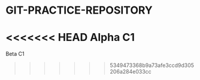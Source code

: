 # GIT-PRACTICE-REPOSITORY
<<<<<<< HEAD
Alpha C1
=======
Beta C1
>>>>>>> 5349473368b9a73afe3ccd9d305206a284e033cc
